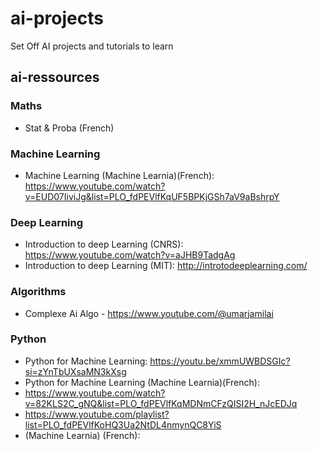# ai-projects
Set Off AI projects and tutorials to learn 

## ai-ressources

### Maths
- Stat & Proba (French)

### Machine Learning
- Machine Learning (Machine Learnia)(French): https://www.youtube.com/watch?v=EUD07IiviJg&list=PLO_fdPEVlfKqUF5BPKjGSh7aV9aBshrpY
### Deep Learning
- Introduction to deep Learning (CNRS): https://www.youtube.com/watch?v=aJHB9TadgAg
- Introduction to deep Learning (MIT): http://introtodeeplearning.com/

### Algorithms
- Complexe Ai Algo - https://www.youtube.com/@umarjamilai

### Python
- Python for Machine Learning: https://youtu.be/xmmUWBDSGIc?si=zYnTbUXsaMN3kXsg
- Python for Machine Learning (Machine Learnia)(French):
-   https://www.youtube.com/watch?v=82KLS2C_gNQ&list=PLO_fdPEVlfKqMDNmCFzQISI2H_nJcEDJq
-   https://www.youtube.com/playlist?list=PLO_fdPEVlfKoHQ3Ua2NtDL4nmynQC8YiS
- (Machine Learnia) (French):

